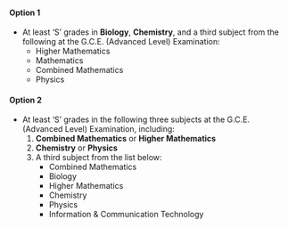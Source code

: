 #### Option 1
- At least ‘S’ grades in **Biology**, **Chemistry**, and a third subject from the following at the G.C.E. (Advanced Level) Examination:
   - Higher Mathematics
   - Mathematics
   - Combined Mathematics
   - Physics

#### Option 2
- At least ‘S’ grades in the following three subjects at the G.C.E. (Advanced Level) Examination, including:
   1. **Combined Mathematics** or **Higher Mathematics**
   2. **Chemistry** or **Physics**
   3. A third subject from the list below:
       - Combined Mathematics
       - Biology
       - Higher Mathematics
       - Chemistry
       - Physics
       - Information & Communication Technology